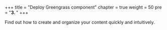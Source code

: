 +++
title = "Deploy Greengrass component"
chapter = true
weight = 50
pre = "<b>3. </b>"
+++

Find out how to create and organize your content quickly and intuitively.